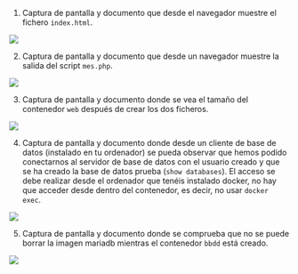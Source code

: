 1. Captura de pantalla y documento que desde el navegador muestre el fichero `index.html`.

![](./path/to/file)

2. Captura de pantalla y documento que desde un navegador muestre la salida del script `mes.php`.

![](./path/to/file)

3. Captura de pantalla y documento donde se vea el tamaño del contenedor `web` después de crear los dos ficheros.

![](./path/to/file)

4. Captura de pantalla y documento donde desde un cliente de base de datos (instalado en tu ordenador) se pueda observar que hemos podido conectarnos al servidor de base de datos con el usuario creado y que se ha creado la base de datos prueba (`show databases`). El acceso se debe realizar desde el ordenador que tenéis instalado docker, no hay que acceder desde dentro del contenedor, es decir, no usar `docker exec`.

![](./path/to/file)

5. Captura de pantalla y documento donde se comprueba que no se puede borrar la imagen mariadb mientras el contenedor `bbdd` está creado.

![](./path/to/file)